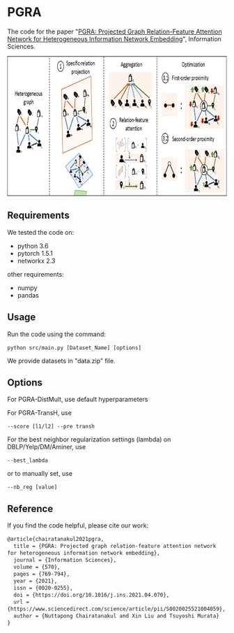 # PGRA
The code for the paper "[PGRA: Projected Graph Relation-Feature Attention Network for Heterogeneous Information Network Embedding](https://doi.org/10.1016/j.ins.2021.04.070)", Information Sciences.

<img src="figs/PGRA.png" width="800" height="320">

## Requirements

We tested the code on:
* python 3.6
* pytorch 1.5.1
* networkx 2.3

other requirements:
* numpy
* pandas

## Usage

Run the code using the command:
```
python src/main.py [Dataset_Name] [options]
```
We provide datasets in "data.zip" file.

## Options
For PGRA-DistMult, use default hyperparameters

For PGRA-TransH, use
```
--score [l1/l2] --pre transh
```

For the best neighbor regularization settings (lambda) on DBLP/Yelp/DM/Aminer, use
```
--best_lambda
```
or to manually set, use
```
--nb_reg [value]
```

## Reference

If you find the code helpful, please cite our work:
```
@article{chairatanakul2021pgra,
  title = {PGRA: Projected graph relation-feature attention network for heterogeneous information network embedding},
  journal = {Information Sciences},
  volume = {570},
  pages = {769-794},
  year = {2021},
  issn = {0020-0255},
  doi = {https://doi.org/10.1016/j.ins.2021.04.070},
  url = {https://www.sciencedirect.com/science/article/pii/S0020025521004059},
  author = {Nuttapong Chairatanakul and Xin Liu and Tsuyoshi Murata}
}
```

